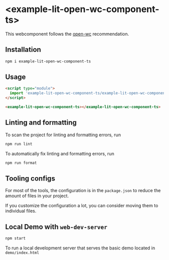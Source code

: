 # \<example-lit-open-wc-component-ts>

This webcomponent follows the [open-wc](https://github.com/open-wc/open-wc) recommendation.

## Installation

```bash
npm i example-lit-open-wc-component-ts
```

## Usage

```html
<script type="module">
  import 'example-lit-open-wc-component-ts/example-lit-open-wc-component-ts.js';
</script>

<example-lit-open-wc-component-ts></example-lit-open-wc-component-ts>
```

## Linting and formatting

To scan the project for linting and formatting errors, run

```bash
npm run lint
```

To automatically fix linting and formatting errors, run

```bash
npm run format
```


## Tooling configs

For most of the tools, the configuration is in the `package.json` to reduce the amount of files in your project.

If you customize the configuration a lot, you can consider moving them to individual files.

## Local Demo with `web-dev-server`

```bash
npm start
```

To run a local development server that serves the basic demo located in `demo/index.html`
